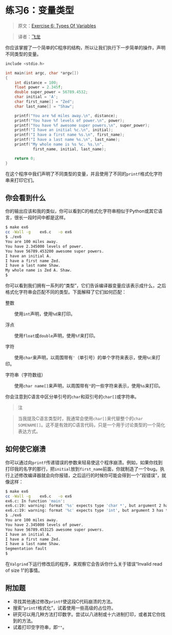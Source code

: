 # 练习6：变量类型

> 原文：[Exercise 6: Types Of Variables](http://c.learncodethehardway.org/book/ex6.html)

> 译者：[飞龙](https://github.com/wizardforcel)

你应该掌握了一个简单的C程序的结构，所以让我们执行下一步简单的操作，声明不同类型的变量。

```c
include <stdio.h>

int main(int argc, char *argv[])
{
    int distance = 100;
    float power = 2.345f;
    double super_power = 56789.4532;
    char initial = 'A';
    char first_name[] = "Zed";
    char last_name[] = "Shaw";

    printf("You are %d miles away.\n", distance);
    printf("You have %f levels of power.\n", power);
    printf("You have %f awesome super powers.\n", super_power);
    printf("I have an initial %c.\n", initial);
    printf("I have a first name %s.\n", first_name);
    printf("I have a last name %s.\n", last_name);
    printf("My whole name is %s %c. %s.\n",
            first_name, initial, last_name);

    return 0;
}
```

在这个程序中我们声明了不同类型的变量，并且使用了不同的`printf`格式化字符串来打印它们。

## 你会看到什么

你的输出应该和我的类似，你可以看到C的格式化字符串相似于Python或其它语言，很长一段时间中都是这样。

```sh
$ make ex6
cc -Wall -g    ex6.c   -o ex6
$ ./ex6
You are 100 miles away.
You have 2.345000 levels of power.
You have 56789.453200 awesome super powers.
I have an initial A.
I have a first name Zed.
I have a last name Shaw.
My whole name is Zed A. Shaw.
$
```

你可以看到我们拥有一系列的“类型”，它们告诉编译器变量应该表示成什么，之后格式化字符串会匹配不同的类型。下面解释了它们如何匹配：

整数

　　使用`int`声明，使用`%d`来打印。

浮点

　　使用`float`或`double`声明，使用`%f`来打印。

字符

　　使用`char`来声明，以周围带有`'`（单引号）的单个字符来表示，使用`%c`来打印。

字符串（字符数组）

　　使用`char name[]`来声明，以周围带有`"`的一些字符来表示，使用`%s`来打印。

你会注意到C语言中区分单引号的`char`和双引号的`char[]`或字符串。

> 注

> 当我提及C语言类型时，我通常会使用`char[]`来代替整个的`char SOMENAME[]`。这不是有效的C语言代码，只是一个用于讨论类型的一个简化表达方式。

## 如何使它崩溃

你可以通过向`printf`传递错误的参数来轻易使这个程序崩溃。例如，如果你找到打印我的名字的那行，把`initial`放到`first_name`前面，你就制造了一个bug。执行上述修改编译器就会向你报错，之后运行的时候你可能会得到一个“段错误”，就像这样：

```sh
$ make ex6
cc -Wall -g    ex6.c   -o ex6
ex6.c: In function 'main':
ex6.c:19: warning: format '%s' expects type 'char *', but argument 2 has type 'int'
ex6.c:19: warning: format '%c' expects type 'int', but argument 3 has type 'char *'
$ ./ex6
You are 100 miles away.
You have 2.345000 levels of power.
You have 56789.453125 awesome super powers.
I have an initial A.
I have a first name Zed.
I have a last name Shaw.
Segmentation fault
$
```

在`Valgrind`下运行修改后的程序，来观察它会告诉你什么关于错误“Invalid read of size 1”的事情。

## 附加题

+ 寻找其他通过修改`printf`使这段C代码崩溃的方法。
+ 搜索“`printf`格式化”，试着使用一些高级的占位符。
+ 研究可以用几种方法打印数字。尝试以八进制或十六进制打印，或者其它你找到的方法。
+ 试着打印空字符串，即`""`。
